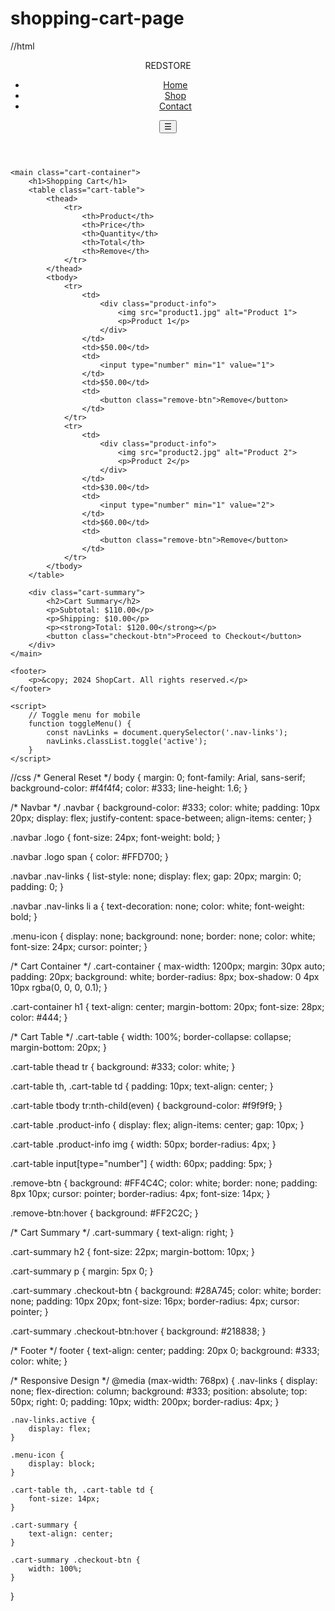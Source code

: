 # shopping-cart-page

//html 
<!DOCTYPE html>
<html lang="en">
<head>
    <meta charset="UTF-8">
    <meta name="viewport" content="width=device-width, initial-scale=1.0">
    <title>Responsive Shopping Cart</title>
    <link rel="stylesheet" href="style.css">
</head>
<body>
    <header class="navbar">
        <div class="logo">RED<span>STORE</span></div>
        <nav>
            <ul class="nav-links">
                <li><a href="#">Home</a></li>
                <li><a href="#">Shop</a></li>
                <li><a href="#">Contact</a></li>
            </ul>
            <button class="menu-icon" onclick="toggleMenu()">☰</button>
        </nav>
    </header>

    <main class="cart-container">
        <h1>Shopping Cart</h1>
        <table class="cart-table">
            <thead>
                <tr>
                    <th>Product</th>
                    <th>Price</th>
                    <th>Quantity</th>
                    <th>Total</th>
                    <th>Remove</th>
                </tr>
            </thead>
            <tbody>
                <tr>
                    <td>
                        <div class="product-info">
                            <img src="product1.jpg" alt="Product 1">
                            <p>Product 1</p>
                        </div>
                    </td>
                    <td>$50.00</td>
                    <td>
                        <input type="number" min="1" value="1">
                    </td>
                    <td>$50.00</td>
                    <td>
                        <button class="remove-btn">Remove</button>
                    </td>
                </tr>
                <tr>
                    <td>
                        <div class="product-info">
                            <img src="product2.jpg" alt="Product 2">
                            <p>Product 2</p>
                        </div>
                    </td>
                    <td>$30.00</td>
                    <td>
                        <input type="number" min="1" value="2">
                    </td>
                    <td>$60.00</td>
                    <td>
                        <button class="remove-btn">Remove</button>
                    </td>
                </tr>
            </tbody>
        </table>

        <div class="cart-summary">
            <h2>Cart Summary</h2>
            <p>Subtotal: $110.00</p>
            <p>Shipping: $10.00</p>
            <p><strong>Total: $120.00</strong></p>
            <button class="checkout-btn">Proceed to Checkout</button>
        </div>
    </main>

    <footer>
        <p>&copy; 2024 ShopCart. All rights reserved.</p>
    </footer>

    <script>
        // Toggle menu for mobile
        function toggleMenu() {
            const navLinks = document.querySelector('.nav-links');
            navLinks.classList.toggle('active');
        }
    </script>
</body>
</html>

//css
/* General Reset */
body {
    margin: 0;
    font-family: Arial, sans-serif;
    background-color: #f4f4f4;
    color: #333;
    line-height: 1.6;
}

/* Navbar */
.navbar {
    background-color: #333;
    color: white;
    padding: 10px 20px;
    display: flex;
    justify-content: space-between;
    align-items: center;
}

.navbar .logo {
    font-size: 24px;
    font-weight: bold;
}

.navbar .logo span {
    color: #FFD700;
}

.navbar .nav-links {
    list-style: none;
    display: flex;
    gap: 20px;
    margin: 0;
    padding: 0;
}

.navbar .nav-links li a {
    text-decoration: none;
    color: white;
    font-weight: bold;
}

.menu-icon {
    display: none;
    background: none;
    border: none;
    color: white;
    font-size: 24px;
    cursor: pointer;
}

/* Cart Container */
.cart-container {
    max-width: 1200px;
    margin: 30px auto;
    padding: 20px;
    background: white;
    border-radius: 8px;
    box-shadow: 0 4px 10px rgba(0, 0, 0, 0.1);
}

.cart-container h1 {
    text-align: center;
    margin-bottom: 20px;
    font-size: 28px;
    color: #444;
}

/* Cart Table */
.cart-table {
    width: 100%;
    border-collapse: collapse;
    margin-bottom: 20px;
}

.cart-table thead tr {
    background: #333;
    color: white;
}

.cart-table th, .cart-table td {
    padding: 10px;
    text-align: center;
}

.cart-table tbody tr:nth-child(even) {
    background-color: #f9f9f9;
}

.cart-table .product-info {
    display: flex;
    align-items: center;
    gap: 10px;
}

.cart-table .product-info img {
    width: 50px;
    border-radius: 4px;
}

.cart-table input[type="number"] {
    width: 60px;
    padding: 5px;
}

.remove-btn {
    background: #FF4C4C;
    color: white;
    border: none;
    padding: 8px 10px;
    cursor: pointer;
    border-radius: 4px;
    font-size: 14px;
}

.remove-btn:hover {
    background: #FF2C2C;
}

/* Cart Summary */
.cart-summary {
    text-align: right;
}

.cart-summary h2 {
    font-size: 22px;
    margin-bottom: 10px;
}

.cart-summary p {
    margin: 5px 0;
}

.cart-summary .checkout-btn {
    background: #28A745;
    color: white;
    border: none;
    padding: 10px 20px;
    font-size: 16px;
    border-radius: 4px;
    cursor: pointer;
}

.cart-summary .checkout-btn:hover {
    background: #218838;
}

/* Footer */
footer {
    text-align: center;
    padding: 20px 0;
    background: #333;
    color: white;
}

/* Responsive Design */
@media (max-width: 768px) {
    .nav-links {
        display: none;
        flex-direction: column;
        background: #333;
        position: absolute;
        top: 50px;
        right: 0;
        padding: 10px;
        width: 200px;
        border-radius: 4px;
    }

    .nav-links.active {
        display: flex;
    }

    .menu-icon {
        display: block;
    }

    .cart-table th, .cart-table td {
        font-size: 14px;
    }

    .cart-summary {
        text-align: center;
    }

    .cart-summary .checkout-btn {
        width: 100%;
    }
}
